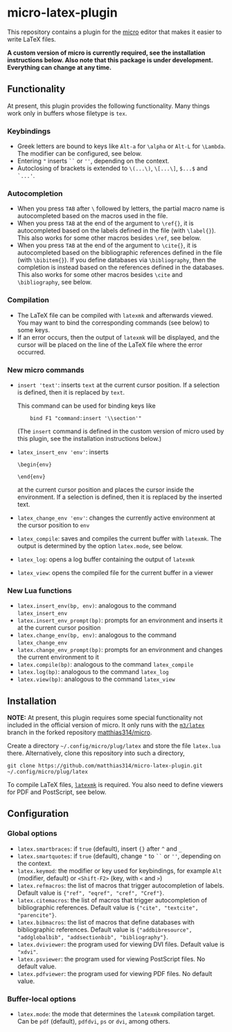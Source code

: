 # micro-latex-plugin

This repository contains a plugin
for the [micro](https://github.com/zyedidia/micro) editor
that makes it easier to write LaTeX files.

**A custom version of micro is currently required,
see the installation instructions below.
Also note that this package is under development.
Everything can change at any time.**

## Functionality

At present, this plugin provides the following functionality.
Many things work only in buffers whose filetype is `tex`.

### Keybindings

  - Greek letters are bound to keys like `Alt-a` for `\alpha` or `Alt-L` for `\Lambda`.
    The modifier can be configured, see below.
  -  Entering `"` inserts  ``` `` ``` or `''`, depending on the context.
  - Autoclosing of brackets is extended to `\(...\)`, `\[...\]`, `$...$` and `` `...' ``.

### Autocompletion

  - When you press `TAB` after `\` followed by letters, the partial macro name is
    autocompleted based on the macros used in the file.
  - When you press `TAB` at the end of the argument to `\ref{}`, it is autocompleted
    based on the labels defined in the file (with `\label{}`).
    This also works for some other macros besides `\ref`, see below.
  - When you press `TAB` at the end of the argument to `\cite{}`, it is autocompleted
    based on the bibliographic references defined in the file (with `\bibitem{}`).
    If you define databases via `\bibliography`, then the completion is instead based
    on the references defined in the databases.
    This also works for some other macros besides `\cite` and `\bibliography`, see below.

### Compilation

  - The LaTeX file can be compiled with `latexmk` and afterwards viewed.
    You may want to bind the corresponding commands (see below) to some keys.
  - If an error occurs, then the output of `latexmk` will be displayed, and the cursor
    will be placed on the line of the LaTeX file where the error occurred.

### New micro commands

  - `insert 'text'`: inserts `text` at the current cursor position.
    If a selection is defined, then it is replaced by `text`.

    This command can be used for binding keys like
    ```
        bind F1 "command:insert '\\section'"
    ```
    (The `insert` command is defined in the custom version of micro
    used by this plugin, see the installation instructions below.)
  - `latex_insert_env 'env'`: inserts
    ```
    \begin{env}

    \end{env}
    ```
    at the current cursor position and places the cursor inside the environment.
    If a selection is defined, then it is replaced by the inserted text.
  - `latex_change_env 'env'`: changes the currently active environment at the cursor position to `env`
  - `latex_compile`: saves and compiles the current buffer with `latexmk`.
    The output is determined by the option `latex.mode`, see below.
  - `latex_log`: opens a log buffer containing the output of `latexmk`
  - `latex_view`: opens the compiled file for the current buffer in a viewer

### New Lua functions

  - `latex.insert_env(bp, env)`: analogous to the command `latex_insert_env`
  - `latex.insert_env_prompt(bp)`: prompts for an environment and inserts it at the current cursor position
  - `latex.change_env(bp, env)`: analogous to the command `latex_change_env`
  - `latex.change_env_prompt(bp)`: prompts for an environment and changes the current environment to it
  - `latex.compile(bp)`: analogous to the command `latex_compile`
  - `latex.log(bp)`: analogous to the command `latex_log`
  - `latex.view(bp)`: analogous to the command `latex_view`

## Installation

**NOTE:**
At present, this plugin requires some special functionality not included
in the official version of micro. It only runs with the
[`m3/latex`](https://github.com/matthias314/micro/tree/m3/latex) branch
in the forked repository [matthias314/micro](https://github.com/matthias314/micro).

Create a directory `~/.config/micro/plug/latex` and store the file `latex.lua` there.
Alternatively, clone this repository into such a directory,
```
git clone https://github.com/matthias314/micro-latex-plugin.git ~/.config/micro/plug/latex
```

To compile LaTeX files, [`latexmk`](https://ctan.org/pkg/latexmk/) is required.
You also need to define viewers for PDF and PostScript, see below.

## Configuration

### Global options

  - `latex.smartbraces`: if `true` (default), insert `{}` after `^` and `_`
  - `latex.smartquotes`: if `true` (default), change `"` to ``` `` ``` or `''`, depending on the context.
  - `latex.keymod`: the modifier or key used for keybindings,
    for example `Alt` (modifier, default) or `<Shift-F2>` (key, with `<` and `>`)
  - `latex.refmacros`: the list of macros that trigger autocompletion of labels.
    Default value is `{"ref", "eqref", "cref", "Cref"}`.
  - `latex.citemacros`: the list of macros that trigger autocompletion of bibliographic references.
    Default value is `{"cite", "textcite", "parencite"}`.
  - `latex.bibmacros`: the list of macros that define databases with bibliographic references.
    Default value is `{"addbibresource", "addglobalbib", "addsectionbib", "bibliography"}`.
  - `latex.dviviewer`: the program used for viewing DVI files. Default value is `"xdvi"`.
  - `latex.psviewer`: the program used for viewing PostScript files. No default value.
  - `latex.pdfviewer`: the program used for viewing PDF files. No default value.

### Buffer-local options

  - `latex.mode`: the mode that determines the `latexmk` compilation target.
    Can be `pdf` (default), `pdfdvi`, `ps` or `dvi`, among others.
